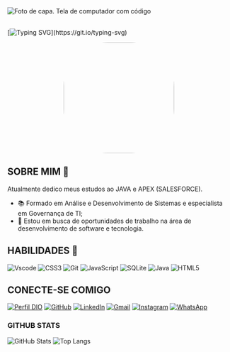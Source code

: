 

<img align="center" alt="Foto de capa. Tela de computador com código" src="https://media.licdn.com/dms/image/D4D16AQHRN1IuxcvddQ/profile-displaybackgroundimage-shrink_350_1400/0/1709999066124?e=1720656000&v=beta&t=QxbO0bTVmRq8xQaX-YK0BDUqVZ2p7Oe5z9cvoN_uhlE">
<br>
<br>

[![Typing SVG](https://readme-typing-svg.herokuapp.com/?color=30A3DC&size=35&center=true&vCenter=true&width=1000&lines=Welliton+Matos;Bem-vindo+ao+meu+perfil+do+GitHub!)](https://git.io/typing-svg)


<div align="center">
  <img style="border-radius:100px;" height="250" src="https://media.licdn.com/dms/image/D4D03AQGAsNN7pI1hbw/profile-displayphoto-shrink_800_800/0/1686279247105?e=1720656000&v=beta&t=cbijqHUOyy7z6qDKeyzdVfeXVjZGbMmoPJtiqbpBNsI"  />
</div>


## SOBRE MIM 🚀
Atualmente dedico meus estudos ao JAVA e APEX (SALESFORCE).
- 📚 Formado em Análise e Desenvolvimento de Sistemas e especialista em Governança de TI;
- 💼 Estou em busca de oportunidades de trabalho na área de desenvolvimento de software e tecnologia.



## HABILIDADES 🧠
![Vscode](https://img.shields.io/badge/Vscode-007ACC?style=for-the-badge&logo=visual-studio-code&logoColor=white)
![CSS3](https://img.shields.io/badge/CSS3-1572B6?style=for-the-badge&logo=css3&logoColor=white)
![Git](https://img.shields.io/badge/Git-000?style=for-the-badge&logo=git)
![JavaScript](https://img.shields.io/badge/JavaScript-000?style=for-the-badge&logo=javascript)
![SQLite](https://img.shields.io/badge/SQLite-000?style=for-the-badge&logo=sqlite&logoColor=07405E)
![Java](https://img.shields.io/badge/java-%23ED8B00.svg?style=for-the-badge&logo=openjdk&logoColor=white)
![HTML5](https://img.shields.io/badge/HTML5-E34F26?style=for-the-badge&logo=html5&logoColor=white)





## CONECTE-SE COMIGO
[![Perfil DIO](https://img.shields.io/badge/-Meu%20Perfil%20na%20DIO-30A3DC?style=for-the-badge)](https://www.dio.me/users/welliton_matos_06345)
[![GitHub](https://img.shields.io/badge/GitHub-000?style=for-the-badge&logo=github&logoColor=0E76A8)](https://github.com/Welliton-Matos)
[![LinkedIn](https://img.shields.io/badge/LinkedIn-000?style=for-the-badge&logo=linkedin&logoColor=0E76A8)](https://www.linkedin.com/in/wellitonmatos)
[![Gmail](https://img.shields.io/badge/Gmail-333333?style=for-the-badge&logo=gmail&logoColor=0E76A8)](mailto:welliton.matos@catolica.edu.br)
[![Instagram](https://img.shields.io/badge/Instagram-%23E4405F.svg?style=for-the-badge&logo=Instagram&logoColor=0E76A8)](https://www.instagram.com/welliton.matos)
[![WhatsApp](https://img.shields.io/badge/WhatsApp-25D366?style=for-the-badge&logo=whatsapp&logoColor=0E76A8)](https://wa.me/5561981453479)


### GITHUB STATS
![GitHub Stats](https://github-readme-stats.vercel.app/api?username=Welliton-Matos&theme=transparent&bg_color=000&border_color=30A3DC&show_icons=true&icon_color=30A3DC&title_color=E94D5F&text_color=FFF)
![Top Langs](https://github-readme-stats-git-masterrstaa-rickstaa.vercel.app/api/top-langs/?username=Welliton-Matos&layout=compact&bg_color=000&border_color=30A3DC&title_color=E94D5F&text_color=FFF)
